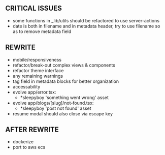 ## CRITICAL ISSUES
- some functions in _lib/utils should be refactored to use server-actions
- date is both in filename and in metadata header, try to use filename so as to remove metadata field

## REWRITE
- mobile/responsiveness
- refactor/break-out complex views & components
- refactor theme interface
- any remaining warnings
- tag field in metadata blocks for better organization
- accessability
- evolve app/error.tsx:
  - *sleepyboy 'something went wrong' asset
- evolve app/blogs/[slug]/not-found.tsx:
  - *sleepyboy 'post not found' asset
- resume modal should also close via escape key

## AFTER REWRITE
- dockerize
- port to aws ecs
